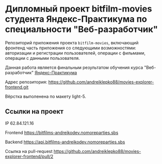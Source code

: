 # Дипломный проект bitfilm-movies студента Яндекс-Практикума по специальности "Веб-разработчик"
Репозиторий приложения проекта `bitfilm-movies`, включающий фронтенд часть приложения со следующими возможностями: авторизации и регистрации пользователей, операции с фильмами, операции с данными пользователя. 

Данная работа является финальным результатом обучения курса "Веб-разработчик" [Яндекс-Практикума](https://practicum.yandex.ru/ "Сайт Яндекс-Практикума")

Адрес репозитория: https://github.com/andreiklepko88/movies-explorer-frontend.git

Вёрстка выполенена по макету light-5.

## Ссылки на проект

IP 62.84.121.16

Frontend https://bitfilms-andreikodev.nomoreparties.sbs

Backend https://api.bitfilms-andreikodev.nomoreparties.sbs

Ссылка на pull-request https://github.com/andreiklepko88/movies-explorer-frontend/pull/2
